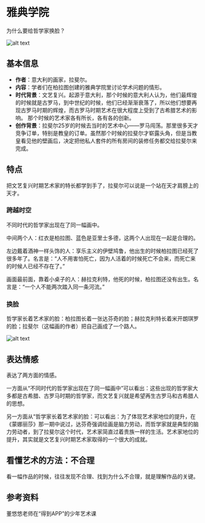 # 雅典学院

为什么要给哲学家换脸？

![alt text](https://7765-wechatcloud-79m2p-1259642785.tcb.qcloud.la/arts/%E9%9B%85%E5%85%B8%E5%AD%A6%E9%99%A2/1.jpg?sign=2379f45c366d040a08ae0e1e861d228f&t=1597043201)

## 基本信息

- **作者**：意大利的画家，拉斐尔。
- **内容**：学者们在柏拉图创建的雅典学院里讨论学术问题的情形。
- **时代背景**：文艺复兴。起源于意大利，那个时候的意大利人认为，他们最辉煌的时候就是古罗马，到中世纪的时候，他们已经渐渐衰落了，所以他们想要再现古罗马时期的辉煌，而古罗马时期艺术在很大程度上受到了古希腊艺术的影响。 那个时候的艺术家各有所长，各有各的创新。
- **创作背景**：拉斐尔25岁的时候去当时的艺术中心——罗马闯荡。那里很多天才竞争订单，特别是教皇的订单。虽然那个时候的拉斐尔才崭露头角，但是当教皇看见他的壁画后，决定把他私人套件的所有房间的装修任务都交给拉斐尔来完成。
  
## 特点

把文艺复兴时期艺术家的特长都学到手了，拉斐尔可以说是一个站在天才肩膀上的天才。

### 跨越时空

不同时代的哲学家出现在了同一幅画中。

中间两个人：红衣是柏拉图、蓝色是亚里士多德，这两个人出现在一起是合理的。

左边戴着酒神一样头饰的人：享乐主义的伊壁鸠鲁，他出生的时候柏拉图已经死了很多年了。名言是：“人不用害怕死亡，因为人活着的时候死亡不会来，而死亡来的时候人已经不存在了。”

画面最前面，靠着小桌子的人：赫拉克利特，他死的时候，柏拉图还没有出生。名言是：“一个人不能两次踏入同一条河流。”

### 换脸

哲学家长着艺术家的脸：柏拉图长着一张达芬奇的脸；赫拉克利特长着米开朗琪罗的脸；拉斐尔（这幅画的作者）把自己画成了一个路人。

![alt text](https://7765-wechatcloud-79m2p-1259642785.tcb.qcloud.la/arts/%E9%9B%85%E5%85%B8%E5%AD%A6%E9%99%A2/2.jpg?sign=9e91766d7155854d80df93026bfad4d4&t=1597043215)

## 表达情感

表达了两方面的情感。

一方面从“不同时代的哲学家出现在了同一幅画中”可以看出：这些出现的哲学家大多都是古希腊、古罗马时期的哲学家，而文艺复兴就是希望再生古罗马和古希腊人的思想。

另一方面从“哲学家长着艺术家的脸：可以看出：为了体现艺术家地位的提升，在《蒙娜丽莎》那一期中说过，达芬奇强调绘画是脑力劳动，而哲学家就是典型的脑力劳动者，到了拉斐尔这个时代，艺术家简直过着贵族一样的生活。艺术家地位的提升，其实就是文艺复兴时期艺术家取得的一个很大的成就。

## 看懂艺术的方法：不合理

看一幅作品的时候，往往发现不合理、找到为什么不合理，就是理解作品的关键。

## 参考资料

董悠悠老师在“得到APP”的少年艺术课
